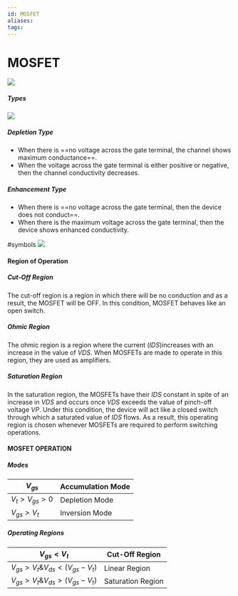 ```yaml
---
id: MOSFET
aliases: 
tags:
---
```

# MOSFET
![](https://cdn1.byjus.com/wp-content/uploads/2021/01/mosfet-circuit.png)


##### Types
![](https://cdn1.byjus.com/wp-content/uploads/2022/03/MOSFET.png)

##### Depletion Type
- When there is ==no voltage across the gate terminal, the channel shows maximum conductance==.
- When the voltage across the gate terminal is either positive or negative, then the channel conductivity decreases.
##### Enhancement Type
- When there is ==no voltage across the gate terminal, then the device does not conduct==. 
- When there is the maximum voltage across the gate terminal, then the device shows enhanced conductivity.

#symbols
![](https://cdn1.byjus.com/wp-content/uploads/2021/01/symbol-of-p-channel-mosfet.png)

#### Region of Operation
##### Cut-Off Region

The cut-off region is a region in which there will be no conduction and as a result, the MOSFET will be OFF. In this condition, MOSFET behaves like an open switch.

##### Ohmic Region

The ohmic region is a region where the current (_IDS_)increases with an increase in the value of _VDS._ When MOSFETs are made to operate in this region, they are used as amplifiers.

##### Saturation Region

In the saturation region, the MOSFETs have their _IDS_ constant in spite of an increase in _VDS_ and occurs once _VDS_ exceeds the value of pinch-off voltage _VP_. Under this condition, the device will act like a closed switch through which a saturated value of _IDS_ flows. As a result, this operating region is chosen whenever MOSFETs are required to perform switching operations.

#### MOSFET OPERATION
##### Modes
| $V_{gs}$               | Accumulation Mode |
| ---------------------- | ----------------- |
| $V_t \gt V_{gs} \gt 0$ | Depletion Mode    |
| $V_{gs} \gt V_t$       | Inversion Mode    |
##### Operating Regions
| $V_{gs} \lt V_t$                                          | Cut-Off Region    |
| --------------------------------------------------------- | ----------------- |
| $V_{gs} \gt V_t \& V_{ds} \lt \left(V_{gs} - V_t \right)$ | Linear Region     |
| $V_{gs} \gt V_t \& V_{ds} \gt \left(V_{gs} - V_t \right)$ | Saturation Region |




